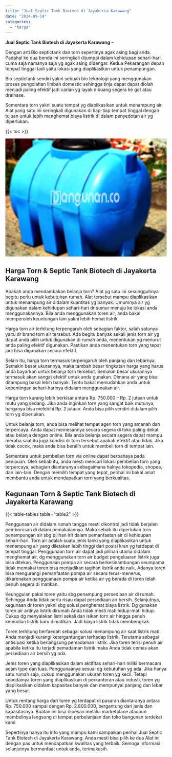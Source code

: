 ```yaml
---
title: "Jual Septic Tank Biotech di Jayakerta Karawang"
date: "2024-09-14"
categories: 
  - "harga"
---
```


**Jual Septic Tank Biotech di Jayakerta Karawang** –

Dengan arti Bio septictank dan torn sepertinya agak asing bagi anda. Padahal ke dua benda ini seringkali dijumpai dalam kehidupan sehari-hari, cuma saja namanya saja yg agak asing didengar. Kedua Pekarangan depan tempat tinggal tadi yaitu lokasi yang diaplikasikan untuk penampungan.

Bio septictank sendiri yakni sebuah bio teknologi yang menggunakan proses pengolahan limbah domestic sehingga tinja dapat dapat diolah menjadi paling efektif jadi carian yg layak dibuang segera ke got atau drainase.

Sementara torn yakni suatu tempat yg diaplikasikan untuk menampung air. Alat yang satu ini seringkali digunakan di tiap-tiap tempat tinggal dengan tujuan untuk lebih menghemat biaya listrik di dalam penyedotan air yg diperlukan.

{{< toc >}}

![Jual Septic Tank Biotech di Jayakerta Karawang](/images/jual-bio-septictank-03.png)

## Harga Torn & Septic Tank Biotech di Jayakerta Karawang

Apakah anda mendambakan belanja torn? Alat yg satu ini sesungguhnya begitu perlu untuk kebutuhan rumah. Alat tersebut mampu diaplikasikan untuk menampung air didalam kuantitas yg banyak. Umumnya air yg digunakan dalam kehidupan sehari-hari dr sumur menuju ke lokasi anda menggunakannya. Bila anda menggunakan toren air, anda bakal memperoleh keuntungan lain yakni lebih hemat listrik.

Harga torn air terhitung terpengaruh oleh sebagian faktor, salah satunya yaitu dr brand torn air tersebut. Ada begitu banyak sekali jenis torn air yg dapat anda pilih untuk digunakan di rumah anda, menentukan yg menurut anda paling efektif digunakan. Pastikan anda menentukan torn yang tepat jadi bisa digunakan secara efektif.

Selain itu, harga torn termasuk terpengaruh oleh panjang dan lebarnya. Semakin besar ukurannya, maka tambah besar tingkatan harga yang harus anda bayarkan untuk belanja torn tersebut. Semakin besar ukurannya termasuk akan sangat efektif untuk anda gunakan. Dimana air yang bisa ditampung bakal lebih banyak. Tentu bakal memudahkan anda untuk kepentingan sehari-harinya didalam menggunakan air.

Harga torn kurang lebih berkisar antara Rp. 750.000 – Rp. 2 jutaan untuk mutu yang sedang. Jika anda inginkan torn yang sangat baik mutunya, harganya bisa melebihi Rp. 2 jutaan. Anda bisa pilih sendiri didalam pilih torn yg diperlukan.

Untuk belanja torn, anda bisa melihat tempat agen torn yang amanah dan terpercaya. Anda dapat memesannya secara segera di toko paling dekat atau belanja dengan online. Bila anda belanja secara segera dapat mampu meraba saat itu juga kondisi dr torn tersebut apakah efektif atau tidak. Jika tidak cocok, maka anda bisa beralih untuk membeli torn di tempat lain.

Sementara untuk pembelian torn via online dapat berbahaya pada penipuan. Oleh sebab itu, anda mesti mencari lokasi pembelian torn yang terpercaya, sebagian diantaranya sebagaimana halnya tokopedia, shopee, dan lain-lain. Dengan memilih tempat yang tepat, perihal ini bakal amat membantu anda untuk mendapatkan torn yang berkualitas.

## Kegunaan Torn & Septic Tank Biotech di Jayakerta Karawang

{{< table-tables table="table2" >}}

Penggunaan air didalam rumah tangga mesti dikontrol jadi tidak berjalan pemborosan di dalam pemakaiannya. Maka sebab itu diperlukan torn penampungan air sbg pilihan irit dalam pemanfaatan air di kehidupan sehari-hari. Torn air adalah suatu jenis tanki yang diaplikasikan untuk menampung air yang diletakan lebih tinggi dari posisi kran yg terdapat di tempat tinggal. Penggunaan torn air dapat jadi pilihan utama didalam menghemat air, dg menggunakan torn air budget pengeluaran listrik juga bisa ditekan. Penggunaan pompa air secara berkesinambungan seumpama tidak memakai toren bisa menjadikan tagihan listrik anda naik. Adanya toren bisa mengurangi pemanfaatan pompa air secara terus-menerus, dikarenakan pengguanaan pompa air ketika air yg berada di toren telah penuh segera di matikan.

Keunggulan pakai toren yaitu sbg penampung persediaan air di rumah. Sehingga Anda tidak perlu risau dapat persediaan air bersih. Selanjutnya, kegunaan dr toren yakni sbg solusi penghemat biaya listrik. Dg gunakan toren air artinya listrik dirumah Anda tidak mesti mati hidup-mati hidup. Cukup dg menyalakan listri sekali dan isikan torn air hingga penuh kemudian listrik baru dimatikan. Jadi biaya listrik tidak membengkak.

Toren terhitung berfaedah sebagai solusi menampung air saat listrik mati. Anda menjadi kurangi ketergantungan terhadap listrik. Terutama sebagai antisipasi ketika berlangsung pemadaman listrik. Jika toren terisi penuh air apabila ketika itu terjadi pemadaman listrik maka Anda tidak cemas akan persediaan air bersih yg ada.

Jenis toren yang diaplikasikan dalam aktifitas sehari-hari miliki bermacam acam type dan luas. Penggunaanya sesuai dg kebutuhan yg ada. Jika hanya satu rumah saja, cukup menggunakan ukuran toren yg kecil. Tetapi seandainya toren yang diaplikasikan di perkantoran atau industi, toren yg diaplikasikan didalam kapasitas banyak dan mempunyai panjang dan lebar yang besar.

Untuk rentang harga dari toren yg terdapat di pasaran diantaranya antara Rp. 750.000 sampai dengan Rp. 2.800.000, bergantung dari jenis dan kapasitasnya. Buatan ini bisa dipesan melalui marketplace ataupun membelinya langsung di tempat perbelanjaan dan toko bangunan terdekat kami.

Sepertinya hanya itu info yang mampu kami sampaikan perihal Jual Septic Tank Biotech di Jayakerta Karawang. Anda mesti bisa pilih ke dua Alat ini dengan pas untuk mendapatkan kwalitas yang terbaik. Semoga informasi selanjutnya bermanfaat untuk anda, terimakasih.
